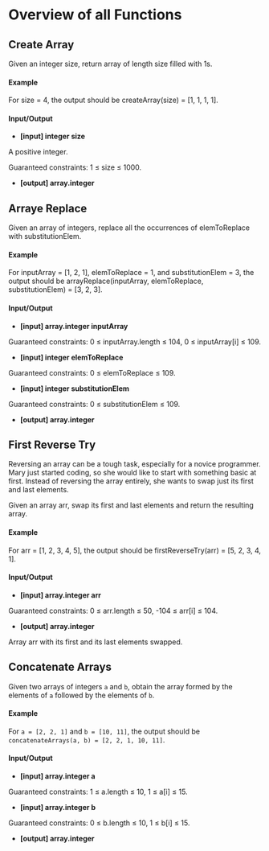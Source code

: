 # Overview of all Functions

## Create Array

Given an integer size, return array of length size filled with 1s.

#### Example

For size = 4, the output should be
createArray(size) = [1, 1, 1, 1].

#### Input/Output

* **[input] integer size**

A positive integer.

Guaranteed constraints:
1 ≤ size ≤ 1000.

* **[output] array.integer**

## Arraye Replace

Given an array of integers, replace all the occurrences of elemToReplace with substitutionElem.

#### Example

For inputArray = [1, 2, 1], elemToReplace = 1, and substitutionElem = 3, the output should be
arrayReplace(inputArray, elemToReplace, substitutionElem) = [3, 2, 3].

#### Input/Output

* **[input] array.integer inputArray**

Guaranteed constraints:
0 ≤ inputArray.length ≤ 104,
0 ≤ inputArray[i] ≤ 109.

* **[input] integer elemToReplace**

Guaranteed constraints:
0 ≤ elemToReplace ≤ 109.

* **[input] integer substitutionElem**

Guaranteed constraints:
0 ≤ substitutionElem ≤ 109.

* **[output] array.integer**

## First Reverse Try

Reversing an array can be a tough task, especially for a novice programmer. Mary just started coding, so she would like to start with something basic at first. Instead of reversing the array entirely, she wants to swap just its first and last elements.

Given an array arr, swap its first and last elements and return the resulting array.

#### Example

For arr = [1, 2, 3, 4, 5], the output should be
firstReverseTry(arr) = [5, 2, 3, 4, 1].

#### Input/Output

* **[input] array.integer arr**

Guaranteed constraints:
0 ≤ arr.length ≤ 50,
-104 ≤ arr[i] ≤ 104.

* **[output] array.integer**

Array arr with its first and its last elements swapped.

## Concatenate Arrays

Given two arrays of integers `a` and `b`, obtain the array formed by the elements of `a` followed by the elements of `b`.

#### Example

For `a = [2, 2, 1]` and `b = [10, 11]`, the output should be
`concatenateArrays(a, b) = [2, 2, 1, 10, 11]`.

#### Input/Output

* **[input] array.integer a**

Guaranteed constraints:
1 ≤ a.length ≤ 10,
1 ≤ a[i] ≤ 15.

* **[input] array.integer b**

Guaranteed constraints:
0 ≤ b.length ≤ 10,
1 ≤ b[i] ≤ 15.

* **[output] array.integer**
